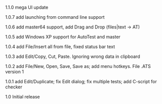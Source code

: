 1.1.0
mega UI update

1.0.7
add launching from command line support

1.0.6
add master64 support, add Drag and Drop (files|text -> AT)

1.0.5
add Windows XP support for AutoTest and master

1.0.4
add File/Insert all from file, fixed status bar text

1.0.3
add Edit/Copy, Cut, Paste.
Ignoring wrong data in clipboard

1.0.2
add File/New, Open, Save, Save as;
add menu hotkeys.
File .ATS version 1

1.0.1
add Edit/Duplicate;
fix Edit dialog;
fix multiple tests;
add C-script for checker

1.0
Initial release
